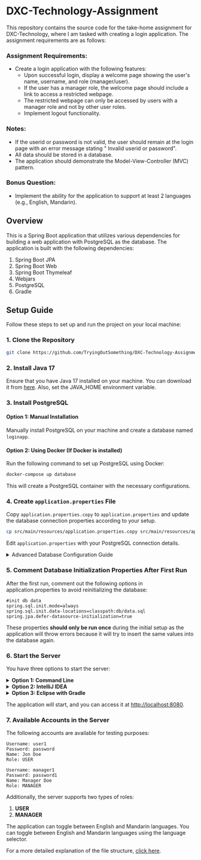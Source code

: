 # DXC-Technology-Assignment

This repository contains the source code for the take-home assignment for DXC-Technology, where I am tasked with
creating a login application. The assignment requirements are as follows:

### Assignment Requirements:

- Create a login application with the following features:
    - Upon successful login, display a welcome page showing the user's name, username, and role (manager/user).
    - If the user has a manager role, the welcome page should include a link to access a restricted webpage.
    - The restricted webpage can only be accessed by users with a manager role and not by other user roles.
    - Implement logout functionality.

### Notes:

- If the userid or password is not valid, the user should remain at the login page with an error message stating "
  Invalid userid or password".
- All data should be stored in a database.
- The application should demonstrate the Model-View-Controller (MVC) pattern.

### Bonus Question:

- Implement the ability for the application to support at least 2 languages (e.g., English, Mandarin).

## Overview

This is a Spring Boot application that utilizes various dependencies for building a web application with PostgreSQL as
the database. The application is built with the following dependencies:

1. Spring Boot JPA
2. Spring Boot Web
3. Spring Boot Thymeleaf
4. Webjars
5. PostgreSQL
6. Gradle

## Setup Guide

Follow these steps to set up and run the project on your local machine:

### 1. Clone the Repository

```bash
git clone https://github.com/TryingOutSomething/DXC-Technology-Assignment.git
```

### 2. Install Java 17

Ensure that you have Java 17 installed on your machine. You can download it
from [here](https://www.oracle.com/java/technologies/downloads/#java17). Also, set the JAVA_HOME environment
variable.

### 3. Install PostgreSQL

#### Option 1: Manual Installation

Manually install PostgreSQL on your machine and create a database named `loginapp`.

#### Option 2: Using Docker (If Docker is installed)

Run the following command to set up PostgreSQL using Docker:

```bash
docker-compose up database
```

This will create a PostgreSQL container with the necessary configurations.

### 4. Create `application.properties` File

Copy `application.properties.copy` to `application.properties` and update the database connection properties according
to your setup.

```bash
cp src/main/resources/application.properties.copy src/main/resources/application.properties
```

Edit `application.properties` with your PostgreSQL connection details.

<details>

<summary>Advanced Database Configuration Guide</summary>

#### 4.1 Advanced Database Configuration Guide

If you choose to use Docker for PostgreSQL and wish to customize the database configuration, follow these advanced
steps:

##### 4.1.1 Modify Docker Compose Environment Variables

Open the `docker-compose.yml` file and locate the `environment` section. You can modify the values
of `POSTGRES_USER`, `POSTGRES_PASSWORD`, and `POSTGRES_DB` to your preferred values.

```yaml
environment:
  POSTGRES_USER: your_custom_username
  POSTGRES_PASSWORD: your_custom_password
  POSTGRES_DB: your_custom_database
```

##### 4.1.2 Update `application.properties` accordingly

If you have modified the environment values mentioned above, you must update the `application.properties` file with the
corresponding database connection properties. Replace `your_custom_database`, `your_custom_username`,
and `your_custom_password` with the values you set in the `docker-compose.yml` file.

```properties
# Replace your_custom_database with the database name defined in the docker-compose file
spring.datasource.url=jdbc:postgresql://localhost:5432/your_custom_database
spring.datasource.username=your_custom_username
spring.datasource.password=your_custom_password
```

</details>

### 5. Comment Database Initialization Properties After First Run

After the first run, comment out the following options in application.properties to avoid reinitializing the database:

```properties
#init db data
spring.sql.init.mode=always
spring.sql.init.data-locations=classpath:db/data.sql
spring.jpa.defer-datasource-initialization=true
```

These properties **should only be run once** during the initial setup as the application will throw errors because it
will try to insert the same values into the database again.

### 6. Start the Server

You have three options to start the server:

<details>
  <summary><b>Option 1: Command Line</b></summary>

- **Option 1a: Command Line (Bash)**
  Navigate to the project root and run the following Gradle command:

    ```bash
    ./gradlew bootRun
    ```

- **Option 1b: Command Line (Windows)**
  Navigate to the project root and run the following Gradle command:

  ```cmd
  gradlew.bat bootRun
  ```

</details>

<details>

<summary><b>Option 2: IntelliJ IDEA</b></summary>

If you prefer to run the server from IntelliJ, follow these steps:

1. **Open IntelliJ IDEA**
    - Launch IntelliJ IDEA and open your project.

2. **Ensure Gradle Plugin is Installed**
    - Make sure the Gradle plugin is installed in IntelliJ. You can check this in `File` -> `Settings` (
      or `IntelliJ IDEA` -> `Preferences` on macOS) -> `Plugins`. Look for "Gradle" in the list of installed plugins.

3. **Create a Run Configuration**
    - To create a custom run configuration:
        - Navigate to `Run` -> `Edit Configurations`.
        - Click on the `+` icon in the top-left corner and choose `Gradle`.
        - Set the `Name` to a meaningful value.
        - In the `Gradle project` field, select your project.
        - In the `Tasks` field, enter `bootRun`.
        - Click `OK` to save the configuration.
        -
4. **Run the Application**
    - You can now run the application using the created Gradle run configuration:
        - Click on the green `Run` icon in the top-right corner.
        - Select the Gradle run configuration you just created.
        - Click `Run`.

</details>

<details>
<summary><b>Option 3: Eclipse with Gradle</b></summary>

If you prefer to run the server from Eclipse using Gradle, follow these steps:

1. **Open Eclipse**
    - Launch Eclipse and open your project.

2. **Ensure Buildship (Gradle Integration) is Installed**
    - Make sure the Buildship plugin (Gradle Integration for Eclipse) is installed in Eclipse. You can check this by
      going to `Help` -> `Eclipse Marketplace` and searching for "Buildship". Install it if not already installed.

3. **Import Gradle Project**
    - Right-click in the `Project Explorer` or `Navigator` view and choose `Import`.
    - Select `Gradle` -> `Existing Gradle Project`.
    - Browse to the root directory of your Gradle project and click `Finish`.

4. **Run `bootRun` Task**
    - In the `Gradle Tasks` view, open `your-project` -> `Tasks` -> `application` -> `bootRun`.
    - Double-click on `bootRun` to run the application.

5. **Create a Run Configuration (Optional)**
    - To create a custom run configuration:
        - Right-click on your project and choose `Run As` -> `Run Configurations`.
        - In the left panel, right-click on `Gradle Project` and choose `New Configuration`.
        - Set the `Name` to a meaningful value.
        - In the `Gradle Tasks` tab, enter `bootRun` in the `Gradle Tasks` field.
        - Click `Apply` and `Run`.

6. **Run the Application**
    - You can now run the application using the created Gradle run configuration:
        - Click on the green `Run` icon in the top toolbar.
        - Select the Gradle run configuration you just created.
        - Click `Run`.

</details>

The application will start, and you can access it at [http://localhost:8080](http://localhost:8080).

### 7. Available Accounts in the Server

The following accounts are available for testing purposes:

```
Username: user1
Password: password
Name: Jon Doe
Role: USER

Username: manager1
Password: password1
Name: Manager Doe
Role: MANAGER
```

Additionally, the server supports two types of roles:

1. **USER**
2. **MANAGER**

The application can toggle between English and Mandarin languages. You can toggle between English and Mandarin languages
using the language selector.

For a more detailed explanation of the file structure, [click here](Project-Structure.md).